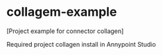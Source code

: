 # collagem-example 

[Project example for connector collagen]

Required project collagen install in Annypoint Studio
